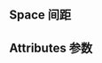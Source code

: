 <script setup>
import demo1 from  './demo1.vue'
import Attributes from './Attributes.vue'
import preview from '@/components/preview.vue'

</script>

## Space 间距
<demo1/>
<preview compName='space' demoName='demo1'/>

## Attributes 参数
<Attributes/>
<br/>